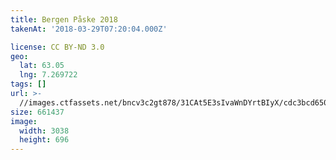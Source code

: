 ```yaml
---
title: Bergen Påske 2018
takenAt: '2018-03-29T07:20:04.000Z'

license: CC BY-ND 3.0
geo:
  lat: 63.05
  lng: 7.269722
tags: []
url: >-
  //images.ctfassets.net/bncv3c2gt878/31CAt5E3sIvaWnDYrtBIyX/cdc3bcd650debd60cb2009d39edc68dc/bergen-pske-2018_40282875475_o
size: 661437
image:
  width: 3038
  height: 696
---
```

